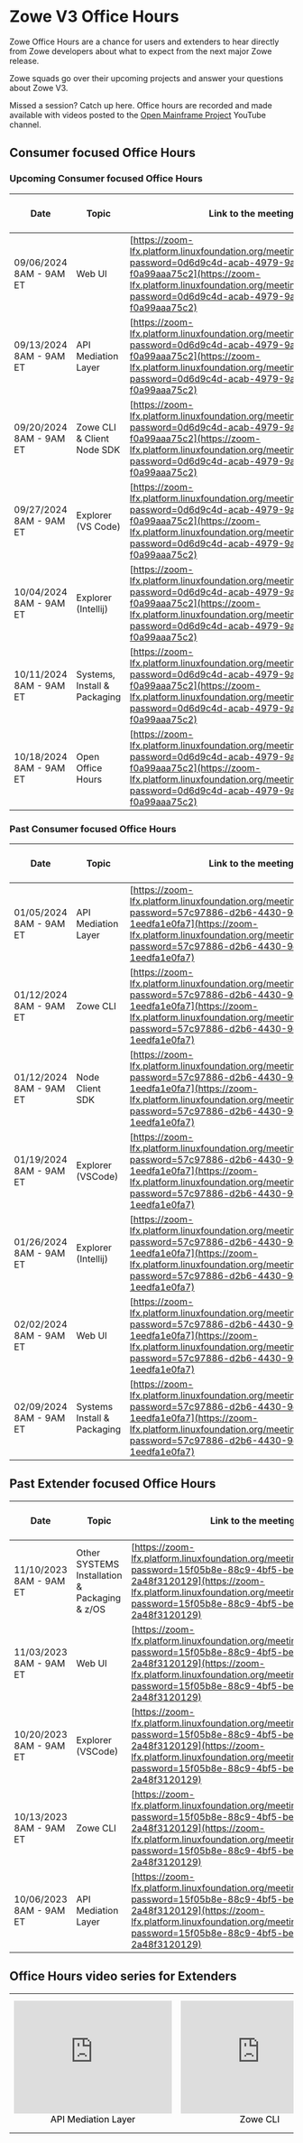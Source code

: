 # Zowe V3 Office Hours

Zowe Office Hours are a chance for users and extenders to hear directly from Zowe developers about what to expect from the next major Zowe release.

Zowe squads go over their upcoming projects and answer your questions about Zowe V3.

Missed a session? Catch up here. Office hours are recorded and made available with videos posted to the [Open Mainframe Project](https://www.youtube.com/@OpenMainframeProject) YouTube channel.

## Consumer focused Office Hours

### Upcoming Consumer focused Office Hours

| Date	                    | Topic	                       | Link to the meeting                                                                                                                                                                                                                | Link to the recording                                              | Links to the materials                                                  |
| ------------------------ | --------------------------- | ---------------------------------------------------------------------------------------------------------------------------------------------------------------------------------------------------------------------------------- | ------------------------------------------------------------------ | ----------------------------------------------------------------------|
| 09/06/2024 8AM - 9AM ET	| Web UI	                   | [https://zoom-lfx.platform.linuxfoundation.org/meeting/92746535715?password=0d6d9c4d-acab-4979-9ac1-f0a99aaa75c2](https://zoom-lfx.platform.linuxfoundation.org/meeting/92746535715?password=0d6d9c4d-acab-4979-9ac1-f0a99aaa75c2) |		                                                             |                                                                         |
| 09/13/2024 8AM - 9AM ET	| API Mediation Layer	       | [https://zoom-lfx.platform.linuxfoundation.org/meeting/92746535715?password=0d6d9c4d-acab-4979-9ac1-f0a99aaa75c2](https://zoom-lfx.platform.linuxfoundation.org/meeting/92746535715?password=0d6d9c4d-acab-4979-9ac1-f0a99aaa75c2) |		                                                             |                                                                         |
| 09/20/2024 8AM - 9AM ET	| Zowe CLI & Client Node SDK	       | [https://zoom-lfx.platform.linuxfoundation.org/meeting/92746535715?password=0d6d9c4d-acab-4979-9ac1-f0a99aaa75c2](https://zoom-lfx.platform.linuxfoundation.org/meeting/92746535715?password=0d6d9c4d-acab-4979-9ac1-f0a99aaa75c2) |		                                                             |                                                                         |
| 09/27/2024 8AM - 9AM ET	| Explorer (VS Code)	       | [https://zoom-lfx.platform.linuxfoundation.org/meeting/92746535715?password=0d6d9c4d-acab-4979-9ac1-f0a99aaa75c2](https://zoom-lfx.platform.linuxfoundation.org/meeting/92746535715?password=0d6d9c4d-acab-4979-9ac1-f0a99aaa75c2) |		                                                             |                                                                         |
| 10/04/2024 8AM - 9AM ET	| Explorer (Intellij)	       | [https://zoom-lfx.platform.linuxfoundation.org/meeting/92746535715?password=0d6d9c4d-acab-4979-9ac1-f0a99aaa75c2](https://zoom-lfx.platform.linuxfoundation.org/meeting/92746535715?password=0d6d9c4d-acab-4979-9ac1-f0a99aaa75c2) |		                                                             |                                                                         |
| 10/11/2024 8AM - 9AM ET	| Systems, Install & Packaging | [https://zoom-lfx.platform.linuxfoundation.org/meeting/92746535715?password=0d6d9c4d-acab-4979-9ac1-f0a99aaa75c2](https://zoom-lfx.platform.linuxfoundation.org/meeting/92746535715?password=0d6d9c4d-acab-4979-9ac1-f0a99aaa75c2) |		                                                             |                                                                         |
| 10/18/2024 8AM - 9AM ET	| Open Office Hours	           | [https://zoom-lfx.platform.linuxfoundation.org/meeting/92746535715?password=0d6d9c4d-acab-4979-9ac1-f0a99aaa75c2](https://zoom-lfx.platform.linuxfoundation.org/meeting/92746535715?password=0d6d9c4d-acab-4979-9ac1-f0a99aaa75c2) |		                                                             |                                                                         |

### Past Consumer focused Office Hours
| Date	                    | Topic	                       | Link to the meeting                                                                                                                                                                                                                | Link to the recording                                              | Links to the materials                                                  |
| ------------------------ | --------------------------- | ---------------------------------------------------------------------------------------------------------------------------------------------------------------------------------------------------------------------------------- | ------------------------------------------------------------------ | ----------------------------------------------------------------------|
| 01/05/2024 8AM - 9AM ET	| API Mediation Layer	       | [https://zoom-lfx.platform.linuxfoundation.org/meeting/95815909111?password=57c97886-d2b6-4430-9c05-1eedfa1e0fa7](https://zoom-lfx.platform.linuxfoundation.org/meeting/95815909111?password=57c97886-d2b6-4430-9c05-1eedfa1e0fa7) | [Zoom recording](https://youtu.be/6gkoSSypTck?si=h4DJCZ8LzZMj3rHh) |	[Presentation](https://ibm.box.com/s/06rtqh1at3nd7q3lgi36ly8uum1h4adn) |
| 01/12/2024 8AM - 9AM ET	| Zowe CLI	                       | [https://zoom-lfx.platform.linuxfoundation.org/meeting/95815909111?password=57c97886-d2b6-4430-9c05-1eedfa1e0fa7](https://zoom-lfx.platform.linuxfoundation.org/meeting/95815909111?password=57c97886-d2b6-4430-9c05-1eedfa1e0fa7) | [Zoom recording](https://youtu.be/wgzJO9eyyhA?si=dgER1FQVzwAvm_1t) |	[Presentation](https://ibm.box.com/s/aqcwrc83i8uq9llyo3kae8pjxi0p1xlb) |
| 01/12/2024 8AM - 9AM ET	| Node Client SDK	           | [https://zoom-lfx.platform.linuxfoundation.org/meeting/95815909111?password=57c97886-d2b6-4430-9c05-1eedfa1e0fa7](https://zoom-lfx.platform.linuxfoundation.org/meeting/95815909111?password=57c97886-d2b6-4430-9c05-1eedfa1e0fa7) | [Zoom recording](https://youtu.be/wgzJO9eyyhA?si=dgER1FQVzwAvm_1t) |	[Presentation](https://ibm.box.com/s/ujdkjfb6f1zhx4amse1x7aysdb76ai80) |
| 01/19/2024 8AM - 9AM ET	| Explorer (VSCode)	           | [https://zoom-lfx.platform.linuxfoundation.org/meeting/95815909111?password=57c97886-d2b6-4430-9c05-1eedfa1e0fa7](https://zoom-lfx.platform.linuxfoundation.org/meeting/95815909111?password=57c97886-d2b6-4430-9c05-1eedfa1e0fa7) | [Zoom recording](https://youtu.be/ZGmD2hxJVHE?si=ra46RJu3YdkecrXu) |	[Presentation](https://ibm.box.com/s/366i3i576c3r2s6kn3sqtwxzsj9lcpzm) |
| 01/26/2024 8AM - 9AM ET	| Explorer (Intellij)	       | [https://zoom-lfx.platform.linuxfoundation.org/meeting/95815909111?password=57c97886-d2b6-4430-9c05-1eedfa1e0fa7](https://zoom-lfx.platform.linuxfoundation.org/meeting/95815909111?password=57c97886-d2b6-4430-9c05-1eedfa1e0fa7) | [Zoom recording](https://youtu.be/mDlCuhizy3M?si=OlFs5mXUahH59xEl) |	[Presentation](https://ibm.box.com/s/monvnv2b55v1p6cz5cpxrmeyf8m794j4) |
| 02/02/2024 8AM - 9AM ET	| Web UI	                   | [https://zoom-lfx.platform.linuxfoundation.org/meeting/95815909111?password=57c97886-d2b6-4430-9c05-1eedfa1e0fa7](https://zoom-lfx.platform.linuxfoundation.org/meeting/95815909111?password=57c97886-d2b6-4430-9c05-1eedfa1e0fa7) | [Zoom recording](https://youtu.be/KllchLDvBjs?si=WxJ4nBJrUDzqwwwW) |	[Presentation](https://ibm.box.com/s/asqn9wx7qc1mfwmdn6dqnkt56xuuflaz) |
| 02/09/2024 8AM - 9AM ET	| Systems Install & Packaging  | [https://zoom-lfx.platform.linuxfoundation.org/meeting/95815909111?password=57c97886-d2b6-4430-9c05-1eedfa1e0fa7](https://zoom-lfx.platform.linuxfoundation.org/meeting/95815909111?password=57c97886-d2b6-4430-9c05-1eedfa1e0fa7) | [Zoom recording](https://youtu.be/EQ-jYYl6wnY?si=W3ei2hVVqMcR0Mcn) |	[Presentation](https://ibm.box.com/s/iy5fwn7u5jcjaxfnopd9i6acjsb491qx) |

## Past Extender focused Office Hours

| Date | Topic | Link to the meeting                                                                                                  | Link to the recording | Links to the materials |
| ---- | ----- |----------------------------------------------------------------------------------------------------------------------|-----------------------|------------------------|
| 11/10/2023 8AM - 9AM ET | Other SYSTEMS Installation & Packaging & z/OS | 	[https://zoom-lfx.platform.linuxfoundation.org/meeting/93849373934?password=15f05b8e-88c9-4bf5-be2b-2a48f3120129](https://zoom-lfx.platform.linuxfoundation.org/meeting/93849373934?password=15f05b8e-88c9-4bf5-be2b-2a48f3120129) | 	[Zoom recording](https://youtu.be/XdU4YTcjBaw?feature=shared)   | 	[Presentation](https://ibm.box.com/shared/static/jrc9sfdiqipyk13enskcpri32ykg8f38.pptx)      |
| 11/03/2023 8AM - 9AM ET | Web UI | 	[https://zoom-lfx.platform.linuxfoundation.org/meeting/93849373934?password=15f05b8e-88c9-4bf5-be2b-2a48f3120129](https://zoom-lfx.platform.linuxfoundation.org/meeting/93849373934?password=15f05b8e-88c9-4bf5-be2b-2a48f3120129)     | 	[Zoom recording](https://youtu.be/xcoN3z4W_GM?feature=shared)       | 	Not Available          |
| 10/20/2023 8AM - 9AM ET | Explorer (VSCode) | 	[https://zoom-lfx.platform.linuxfoundation.org/meeting/93849373934?password=15f05b8e-88c9-4bf5-be2b-2a48f3120129](https://zoom-lfx.platform.linuxfoundation.org/meeting/93849373934?password=15f05b8e-88c9-4bf5-be2b-2a48f3120129)     | 	[Zoom recording](https://youtu.be/Ur-yPjJyTH8?feature=shared)       | 	[Presentation](https://ibm.box.com/s/h5nizhrgke12z63u7v1wivax126usjda)          |
| 10/13/2023 8AM - 9AM ET | Zowe CLI | 	[https://zoom-lfx.platform.linuxfoundation.org/meeting/93849373934?password=15f05b8e-88c9-4bf5-be2b-2a48f3120129](https://zoom-lfx.platform.linuxfoundation.org/meeting/93849373934?password=15f05b8e-88c9-4bf5-be2b-2a48f3120129)     | 	[Zoom recording](https://youtu.be/3DLV28Z3szE?feature=shared)       | 	[Presentation](https://ibm.box.com/s/cdw0q1xnpnmm1wmtbjl3bk0esiqnfyox)          |
| 10/06/2023 8AM - 9AM ET | API Mediation Layer | 	[https://zoom-lfx.platform.linuxfoundation.org/meeting/93849373934?password=15f05b8e-88c9-4bf5-be2b-2a48f3120129](https://zoom-lfx.platform.linuxfoundation.org/meeting/93849373934?password=15f05b8e-88c9-4bf5-be2b-2a48f3120129)     | 	[Zoom recording](https://youtu.be/6TTpRx9TyO4?feature=shared)       | 	[Presentation](https://ibm.box.com/s/0srch736nkq0q6kcrxazt0nvgfjnxyd3)          |

## Office Hours video series for Extenders

<table rules="none" align="center">
	<tr>
		<td>
			<center>
<iframe width="280" height="200" src="https://www.youtube.com/embed/6TTpRx9TyO4?si=UOC6VmLjQKQTQtkB" title="YouTube video player" frameborder="0" allow="accelerometer; autoplay; clipboard-write; encrypted-media; gyroscope; picture-in-picture; web-share" allowfullscreen></iframe>
<font color="000000">API Mediation Layer</font>
			</center>
		</td>
		<td>
			<center>
<iframe width="280" height="200" src="https://www.youtube.com/embed/3DLV28Z3szE?si=smn0iOoyz25GCljv" title="YouTube video player" frameborder="0" allow="accelerometer; autoplay; clipboard-write; encrypted-media; gyroscope; picture-in-picture; web-share" allowfullscreen></iframe>
<font color="000000">Zowe CLI</font>
			</center>
		</td>
		<td>
			<center>
<iframe width="280" height="200" src="https://www.youtube.com/embed/Ur-yPjJyTH8?si=ZFYjbBwV4khI375_" title="YouTube video player" frameborder="0" allow="accelerometer; autoplay; clipboard-write; encrypted-media; gyroscope; picture-in-picture; web-share" allowfullscreen></iframe>
<font color="000000">Zowe Explorer for Visual Studio Code</font>
			</center>
		</td>
	</tr>
</table>
